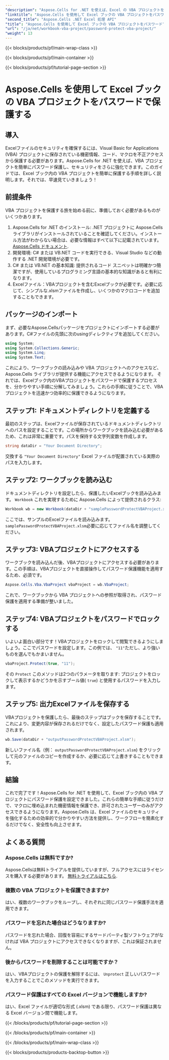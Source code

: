 ```yaml
---
"description": "Aspose.Cells for .NET を使えば、Excel の VBA プロジェクトを簡単にパスワード保護できます。セキュリティを強化するには、このステップバイステップのガイドに従ってください。"
"linktitle": "Aspose.Cells を使用して Excel ブックの VBA プロジェクトをパスワードで保護する"
"second_title": "Aspose.Cells .NET Excel 処理 API"
"title": "Aspose.Cells を使用して Excel ブックの VBA プロジェクトをパスワードで保護する"
"url": "/ja/net/workbook-vba-project/password-protect-vba-project/"
"weight": 13
---
```


{{< blocks/products/pf/main-wrap-class >}}

{{< blocks/products/pf/main-container >}}

{{< blocks/products/pf/tutorial-page-section >}}

# Aspose.Cells を使用して Excel ブックの VBA プロジェクトをパスワードで保護する

## 導入
Excelファイルのセキュリティを確保するには、Visual Basic for Applications (VBA) プロジェクトに保存されている機密情報、コード、マクロを不正アクセスから保護する必要があります。Aspose.Cells for .NET を使えば、VBA プロジェクトを簡単にパスワード保護し、セキュリティをさらに強化できます。このガイドでは、Excel ブック内の VBA プロジェクトを簡単に保護する手順を詳しく説明します。それでは、早速見ていきましょう！
## 前提条件
VBA プロジェクトを保護する旅を始める前に、準備しておく必要があるものがいくつかあります。
1. Aspose.Cells for .NET のインストール: .NET プロジェクトに Aspose.Cells ライブラリがインストールされていることを確認してください。インストール方法がわからない場合は、必要な情報はすべて以下に記載されています。 [Aspose.Cells ドキュメント](https://reference。aspose.com/cells/net/).
2. 開発環境: C# または VB.NET コードを実行できる、Visual Studio などの動作する .NET 開発環境が必要です。
3. C# または VB.NET の基本知識: 提供されるコード スニペットは明確かつ簡潔ですが、使用しているプログラミング言語の基本的な知識があると有利になります。
4. Excelファイル：VBAプロジェクトを含むExcelブックが必要です。必要に応じて、シンプルな.xlsmファイルを作成し、いくつかのマクロコードを追加することもできます。
## パッケージのインポート
まず、必要なAspose.Cellsパッケージをプロジェクトにインポートする必要があります。C#ファイルの先頭に次のusingディレクティブを追加してください。
```csharp
using System;
using System.Collections.Generic;
using System.Linq;
using System.Text;
```
これにより、ワークブックの読み込みや VBA プロジェクトへのアクセスなど、Aspose.Cells ライブラリが提供する機能にアクセスできるようになります。
それでは、Excelブック内のVBAプロジェクトをパスワードで保護するプロセスを、分かりやすい手順に分解してみましょう。これらの手順に従うことで、VBAプロジェクトを迅速かつ効率的に保護できるようになります。
## ステップ1: ドキュメントディレクトリを定義する
最初のステップは、Excelファイルが保存されているドキュメントディレクトリへのパスを設定することです。この場所からワークブックを読み込む必要があるため、これは非常に重要です。パスを保持する文字列変数を作成します。
```csharp
string dataDir = "Your Document Directory";
```
交換する `"Your Document Directory"` Excel ファイルが配置されている実際のパスを入力します。
## ステップ2: ワークブックを読み込む
ドキュメントディレクトリを設定したら、保護したいExcelブックを読み込みます。 `Workbook` これを実現するために Aspose.Cells によって提供されるクラス:
```csharp
Workbook wb = new Workbook(dataDir + "samplePasswordProtectVBAProject.xlsm");
```
ここでは、サンプルのExcelファイルを読み込みます。 `samplePasswordProtectVBAProject.xlsm`必要に応じてファイル名を調整してください。
## ステップ3: VBAプロジェクトにアクセスする
ワークブックを読み込んだ後、VBAプロジェクトにアクセスする必要があります。この手順は、VBAプロジェクトを直接操作してパスワード保護機能を適用するため、必須です。
```csharp
Aspose.Cells.Vba.VbaProject vbaProject = wb.VbaProject;
```
これで、ワークブックから VBA プロジェクトへの参照が取得され、パスワード保護を適用する準備が整いました。
## ステップ4: VBAプロジェクトをパスワードでロックする
いよいよ面白い部分です！VBAプロジェクトをロックして閲覧できるようにしましょう。ここでパスワードを設定します。この例では、 `"11"`ただし、より強いものを選んでもかまいません。
```csharp
vbaProject.Protect(true, "11");
```
その `Protect` このメソッドは2つのパラメータを取ります: プロジェクトをロックして表示するかどうかを示すブール値( `true`) と使用するパスワードを入力します。
## ステップ5: 出力Excelファイルを保存する
VBAプロジェクトを保護したら、最後のステップはブックを保存することです。これにより、変更内容が保存されるだけでなく、設定したパスワード保護も適用されます。
```csharp
wb.Save(dataDir + "outputPasswordProtectVBAProject.xlsm");
```
新しいファイル名（例： `outputPasswordProtectVBAProject.xlsm`) をクリックして元のファイルのコピーを作成するか、必要に応じて上書きすることもできます。
## 結論
これで完了です！Aspose.Cells for .NET を使用して、Excel ブック内の VBA プロジェクトにパスワード保護を設定できました。これらの簡単な手順に従うだけで、マクロに埋め込まれた機密情報を保護でき、許可されたユーザーのみがアクセスできるようになります。Aspose.Cells は、Excel ファイルのセキュリティを強化するための効率的で分かりやすい方法を提供し、ワークフローを簡素化するだけでなく、安全性も向上させます。
## よくある質問
### Aspose.Cells は無料ですか?
Aspose.Cellsは無料トライアルを提供していますが、フルアクセスにはライセンスを購入する必要があります。 [無料トライアルはこちら](https://releases。aspose.com/).
### 複数の VBA プロジェクトを保護できますか?
はい、複数のワークブックをループし、それぞれに同じパスワード保護手法を適用できます。
### パスワードを忘れた場合はどうなりますか?
パスワードを忘れた場合、回復を容易にするサードパーティ製ソフトウェアがなければ VBA プロジェクトにアクセスできなくなりますが、これは保証されません。
### 後からパスワードを削除することは可能ですか？
はい、VBAプロジェクトの保護を解除するには、 `Unprotect` 正しいパスワードを入力することでこのメソッドを実行できます。
### パスワード保護はすべての Excel バージョンで機能しますか?
はい、Excel ファイルが適切な形式 (.xlsm) である限り、パスワード保護は異なる Excel バージョン間で機能します。


{{< /blocks/products/pf/tutorial-page-section >}}

{{< /blocks/products/pf/main-container >}}

{{< /blocks/products/pf/main-wrap-class >}}

{{< blocks/products/products-backtop-button >}}